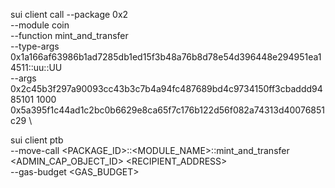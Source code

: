 sui client call --package 0x2 \
--module coin \
--function mint_and_transfer \
--type-args 0x1a166af63986b1ad7285db1ed15f3b48a76b8d78e54d396448e294951ea14511::uu::UU \
--args 0x2c45b3f297a90093cc43b3c7b4a94fc487689bd4c9734150ff3cbaddd9485101 1000 0x5a395f1c44ad1c2bc0b6629e8ca65f7c176b122d56f082a74313d40076851c29 \

sui client ptb \
--move-call <PACKAGE_ID>::<MODULE_NAME>::mint_and_transfer \
<ADMIN_CAP_OBJECT_ID> <RECIPIENT_ADDRESS> \
--gas-budget <GAS_BUDGET>